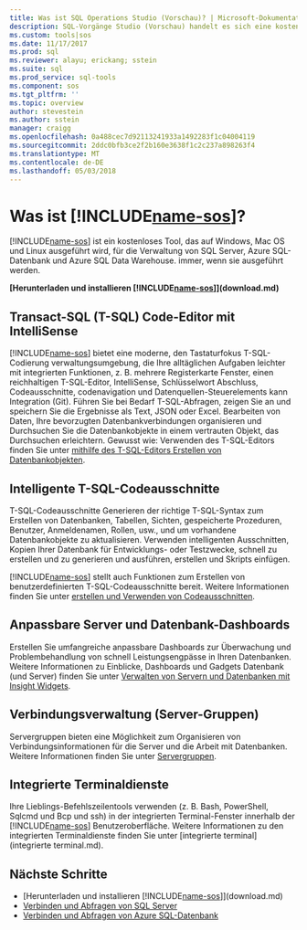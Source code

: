 ```yaml
---
title: Was ist SQL Operations Studio (Vorschau)? | Microsoft-Dokumentation
description: SQL-Vorgänge Studio (Vorschau) handelt es sich eine kostenlose, leicht, die unter Windows, Mac OS und Linux ausgeführt wird, für die Verwaltung von SQL Server, Azure SQL-Datenbank und Azure SQL Data Warehouse; immer, wenn sie ausgeführt werden.
ms.custom: tools|sos
ms.date: 11/17/2017
ms.prod: sql
ms.reviewer: alayu; erickang; sstein
ms.suite: sql
ms.prod_service: sql-tools
ms.component: sos
ms.tgt_pltfrm: ''
ms.topic: overview
author: stevestein
ms.author: sstein
manager: craigg
ms.openlocfilehash: 0a488cec7d92113241933a1492283f1c04004119
ms.sourcegitcommit: 2ddc0bfb3ce2f2b160e3638f1c2c237a898263f4
ms.translationtype: MT
ms.contentlocale: de-DE
ms.lasthandoff: 05/03/2018
---
```

# <a name="what-is-includename-sosincludesname-sosmd"></a>Was ist [!INCLUDE[name-sos](../includes/name-sos.md)]?

[!INCLUDE[name-sos](../includes/name-sos-short.md)] ist ein kostenloses Tool, das auf Windows, Mac OS und Linux ausgeführt wird, für die Verwaltung von SQL Server, Azure SQL-Datenbank und Azure SQL Data Warehouse. immer, wenn sie ausgeführt werden.

**[Herunterladen und installieren [!INCLUDE[name-sos](../includes/name-sos-short.md)]](download.md)**


## <a name="transact-sql-t-sql-code-editor-with-intellisense"></a>Transact-SQL (T-SQL) Code-Editor mit IntelliSense

[!INCLUDE[name-sos](../includes/name-sos-short.md)] bietet eine moderne, den Tastaturfokus T-SQL-Codierung verwaltungsumgebung, die Ihre alltäglichen Aufgaben leichter mit integrierten Funktionen, z. B. mehrere Registerkarte Fenster, einen reichhaltigen T-SQL-Editor, IntelliSense, Schlüsselwort Abschluss, Codeausschnitte, codenavigation und Datenquellen-Steuerelements kann Integration (Git). Führen Sie bei Bedarf T-SQL-Abfragen, zeigen Sie an und speichern Sie die Ergebnisse als Text, JSON oder Excel. Bearbeiten von Daten, Ihre bevorzugten Datenbankverbindungen organisieren und Durchsuchen Sie die Datenbankobjekte in einem vertrauten Objekt, das Durchsuchen erleichtern. Gewusst wie: Verwenden des T-SQL-Editors finden Sie unter [mithilfe des T-SQL-Editors Erstellen von Datenbankobjekten](tutorial-sql-editor.md).

## <a name="smart-t-sql-code-snippets"></a>Intelligente T-SQL-Codeausschnitte

T-SQL-Codeausschnitte Generieren der richtige T-SQL-Syntax zum Erstellen von Datenbanken, Tabellen, Sichten, gespeicherte Prozeduren, Benutzer, Anmeldenamen, Rollen, usw., und um vorhandene Datenbankobjekte zu aktualisieren. Verwenden intelligenten Ausschnitten, Kopien Ihrer Datenbank für Entwicklungs- oder Testzwecke, schnell zu erstellen und zu generieren und ausführen, erstellen und Skripts einfügen.

[!INCLUDE[name-sos](../includes/name-sos-short.md)] stellt auch Funktionen zum Erstellen von benutzerdefinierten T-SQL-Codeausschnitte bereit. Weitere Informationen finden Sie unter [erstellen und Verwenden von Codeausschnitten](code-snippets.md).


## <a name="customizable-server-and-database-dashboards"></a>Anpassbare Server und Datenbank-Dashboards

Erstellen Sie umfangreiche anpassbare Dashboards zur Überwachung und Problembehandlung von schnell Leistungsengpässe in Ihren Datenbanken. Weitere Informationen zu Einblicke, Dashboards und Gadgets Datenbank (und Server) finden Sie unter [Verwalten von Servern und Datenbanken mit Insight Widgets](insight-widgets.md).

## <a name="connection-management-server-groups"></a>Verbindungsverwaltung (Server-Gruppen)

Servergruppen bieten eine Möglichkeit zum Organisieren von Verbindungsinformationen für die Server und die Arbeit mit Datenbanken. Weitere Informationen finden Sie unter [Servergruppen](server-groups.md).

## <a name="integrated-terminal"></a>Integrierte Terminaldienste

Ihre Lieblings-Befehlszeilentools verwenden (z. B. Bash, PowerShell, Sqlcmd und Bcp und ssh) in der integrierten Terminal-Fenster innerhalb der [!INCLUDE[name-sos](../includes/name-sos-short.md)] Benutzeroberfläche. Weitere Informationen zu den integrierten Terminaldienste finden Sie unter [integrierte terminal] (integrierte terminal.md).

## <a name="next-steps"></a>Nächste Schritte
- [Herunterladen und installieren [!INCLUDE[name-sos](../includes/name-sos-short.md)]](download.md)
- [Verbinden und Abfragen von SQL Server](quickstart-sql-server.md)
- [Verbinden und Abfragen von Azure SQL-Datenbank](quickstart-sql-database.md)
